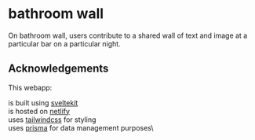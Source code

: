 # bathroom wall

On bathroom wall, users contribute to a shared wall of text and image at a particular bar on a particular night.

## Acknowledgements

This webapp: 

is built using [sveltekit](https://kit.svelte.dev)\
is hosted on [netlify](https://www.netlify.com)\
uses [tailwindcss](https://tailwindcss.com) for styling\
uses [prisma](https://www.prisma.io) for data management purposes\
